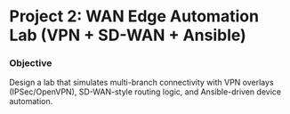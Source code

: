 # Project 2: WAN Edge Automation Lab (VPN + SD-WAN + Ansible)
### Objective  
Design a lab that simulates multi-branch connectivity with VPN overlays (IPSec/OpenVPN), SD-WAN-style routing logic, and Ansible-driven device automation.
